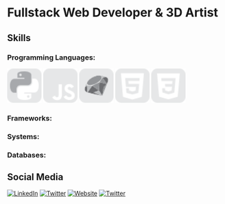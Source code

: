 # Fullstack Web Developer & 3D Artist

## Skills

<!-- Add icons for Programming languages here -->
### **Programming Languages:** 
<p align="left">
  <img src="./Icons/python.svg" alt="python" width="80" height="80">
  <img src="./Icons/javascript.svg" alt="javascript" width="80" height="80">
  <img src="./Icons/ruby.svg" alt="ruby" width="80" height="80">
  <img src="./Icons/html5.svg" alt="html5" width="80" height="80">
  <img src="./Icons/css3.svg" alt="css3" width="80" height="80">
</p>


<!-- Add icons for Frameworks here -->
### **Frameworks:**

<!-- Add icons for Systems here -->
### **Systems:**

<!-- Add icons for Databases here -->
### **Databases:**

## Social Media
[![LinkedIn](https://img.shields.io/badge/-LinkedIn-00000000?style=flat&logo=LinkedIn)](Your_LinkedIn_URL)
[![Twitter](https://img.shields.io/badge/-Twitter-00000000?style=flat&logo=Twitter)](Your_Twitter_URL)
[![Website](https://img.shields.io/badge/-Website-00000000?style=flat)](Your_Website_URL)
[![Twitter](https://img.shields.io/badge/-X-00000000?style=flat&logo=X)](Your_Twitter_URL)

<!-- Insert your images or badges here -->

